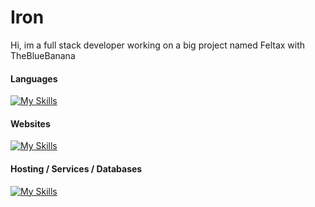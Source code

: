 # Iron
Hi, im a full stack developer working on a big project named Feltax with TheBlueBanana

#### Languages
[![My Skills](https://skillicons.dev/icons?i=js,ts,nodejs,react,html,css,sass,heroku,firebase,gcp,mongodb)](https://skillicons.dev)
#### Websites
[![My Skills](https://skillicons.dev/icons?i=react,html,css,sass)](https://skillicons.dev)
#### Hosting / Services / Databases
[![My Skills](https://skillicons.dev/icons?i=heroku,firebase,gcp,mongodb)](https://skillicons.dev)
